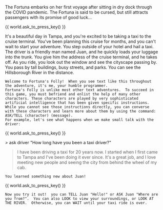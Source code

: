 The Fortuna embarks on her first voyage after sitting in dry dock through the COVID pandemic. The Fortuna is said to be cursed, but still attracts passengers with its promise of good luck...

{{ world.ask_to_press_key() }}

It's a beautiful day in Tampa, and you're excited to be taking a taxi to the cruise terminal. You've been planning this cruise for months, and you can't wait to start your adventure. You step outside of your hotel and hail a taxi. The driver is a friendly man named Juan, and he quickly loads your luggage into the trunk. You give him the address of the cruise terminal, and he takes off. As you ride, you look out the window and see the cityscape passing by. You pass by tall buildings, busy streets, and parks. You can see the Hillsborough River in the distance.

```
Welcome to Fortuna's Folly!  When you see text like this throughout the adventure, it's me, your humble programmer.  
Fortuna's Folly is unlike most other text adventures.  To succeed in this game, you must befriend and enlist the help of many other characters. These characters are played by very sophisticated artificial intelligence that has been given specific instructions.  While you cannot see those instructions directly, you can converse with these characters and learn more about them by using the command: ASK/TELL (character) (message).  
For example, let's see what happens when we make small talk with the driver:
```

{{ world.ask_to_press_key() }}

\> ask driver "How long have you been a taxi driver?"

> I have been driving a taxi for 20 years now. I started when I first came to Tampa and I've been doing it ever since. It's a great job, and I love meeting new people and seeing the city from behind the wheel of my cab.

```
You learned something new about Juan!
```

{{ world.ask_to_press_key() }}

```
Now you try it out!  you can TELL Juan "Hello!" or ASK Juan "Where are you from?".  You can also LOOK to view your surroundings, or LOOK AT THE RIVER.  Otherwise, you can WAIT until your taxi ride is over.
```

